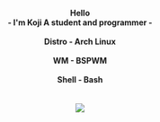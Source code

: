 <p align="center">
  <b>
   Hello
    <br>
      - I'm Koji A student and programmer -
    <br>
    <br>
      Distro - Arch Linux
    <br>
    <br>
      WM - BSPWM
    <br>
    <br>
      Shell - Bash
    <br>
  <b><br><br>
    <image src="https://readme-typing-svg.herokuapp.com?color=D3C6AA&center=true&vCenter=true&lines=Do+or+do+not%2C+there+is+no+try">
</p>

